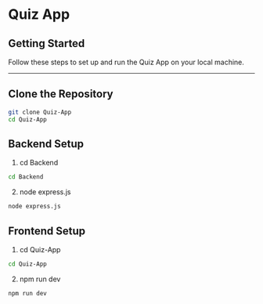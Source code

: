 # Quiz App 
## Getting Started  

Follow these steps to set up and run the Quiz App on your local machine.  

---

## Clone the Repository  

```sh
git clone Quiz-App
cd Quiz-App
```

## Backend Setup

 1. cd Backend
```sh
cd Backend
```
 2. node express.js
```sh
node express.js
```

## Frontend Setup

 1. cd Quiz-App
```sh
cd Quiz-App
```
 2. npm run dev
```sh
npm run dev
```
